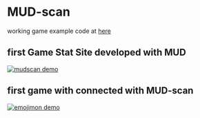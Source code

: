 # MUD-scan

working game example code at [here](https://github.com/M-B-G-A/emojimon)

## first Game Stat Site developed with MUD

[![mudscan demo](https://github.com/M-B-G-A/mud-scan/assets/7679722/972e5b9e-1efb-4ab0-b361-c4a2b92ab08b)](https://mudscan.buidl.day/?chainId=4242)


## first game with connected with MUD-scan

[![emojimon demo](https://github.com/M-B-G-A/mud-scan/assets/7679722/0b692817-58b5-46ab-88bf-856f8eb84da3)](https://emojimon.buidl.day/?chainId=4242)

